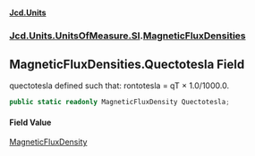 #### [Jcd.Units](index 'index')
### [Jcd.Units.UnitsOfMeasure.SI](Jcd.Units.UnitsOfMeasure.SI 'Jcd.Units.UnitsOfMeasure.SI').[MagneticFluxDensities](MagneticFluxDensities 'Jcd.Units.UnitsOfMeasure.SI.MagneticFluxDensities')

## MagneticFluxDensities.Quectotesla Field

quectotesla defined such that: rontotesla = qT × 1.0/1000.0.

```csharp
public static readonly MagneticFluxDensity Quectotesla;
```

#### Field Value
[MagneticFluxDensity](MagneticFluxDensity 'Jcd.Units.UnitTypes.MagneticFluxDensity')